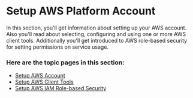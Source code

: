 # Setup AWS Platform Account

In this section, you'll get information about setting up your AWS account.  Also you'll read about selecting, configuring and using one or more AWS client tools.  Additionally you'll get introduced to AWS role-based security for setting permissions on service usage.

### Here are the topic pages in this section:

- [Setup AWS Account](https://github.com/lynnlangit/aws-for-bioinformatics/blob/main/1_Setup_AWS_account/1_Setup_AWS_Account.md)
- [Setup AWS Client Tools](https://github.com/lynnlangit/aws-for-bioinformatics/blob/main/1_Setup_AWS_account/2_Setup_AWS_client_tools.md)
- [Setup AWS IAM Role-based Security](https://github.com/lynnlangit/aws-for-bioinformatics/blob/main/1_Setup_AWS_account/3_Setup_AWS_Role-based_Security.md)


